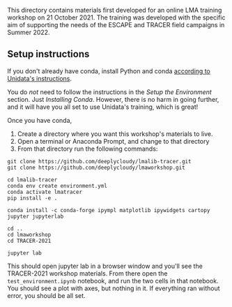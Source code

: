 This directory contains materials first developed for an online LMA training workshop on 21 October 2021. The training was developed with the specific aim of supporting the needs of the ESCAPE and TRACER field campaigns in Summer 2022.

## Setup instructions

If you don't already have conda, install Python and conda [according to Unidata's instructions](https://unidata.github.io/python-training/).

You do *not* need to follow the instructions in the *Setup the Environment* section. Just *Installing Conda*. However, there is no harm in going further, and it will have you all set to use Unidata's training, which is great!

Once you have conda,

1. Create a directory where you want this workshop's materials to live.
2. Open a terminal or Anaconda Prompt, and change to that directory
3. From that directory run the following commands:

```
git clone https://github.com/deeplycloudy/lmalib-tracer.git
git clone https://github.com/deeplycloudy/lmaworkshop.git

cd lmalib-tracer
conda env create environment.yml
conda activate lmatracer
pip install -e .

conda install -c conda-forge ipympl matplotlib ipywidgets cartopy jupyter jupyterlab

cd ..
cd lmaworkshop
cd TRACER-2021

jupyter lab
```

This should open jupyter lab in a browser window and you'll see the TRACER-2021 workshop materials. From there open the `test_environment.ipynb` notebook, and run the two cells in that notebook. You should see a plot with axes, but nothing in it. If everything ran without error, you should be all set.